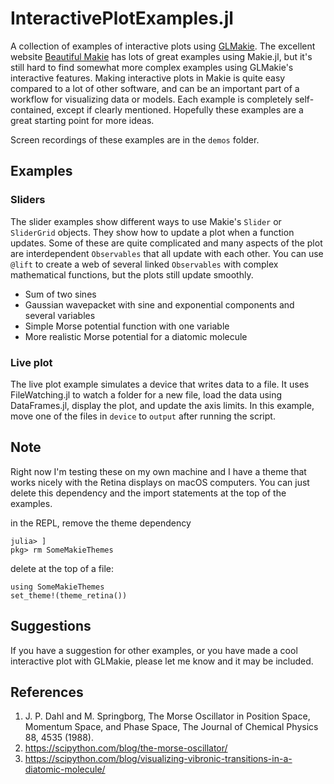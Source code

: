 # InteractivePlotExamples.jl

A collection of examples of interactive plots using [GLMakie](https://docs.makie.org).
The excellent website [Beautiful Makie](https://beautiful.makie.org/) has lots of great examples using Makie.jl, but it's still hard to find somewhat more complex examples using GLMakie's interactive features. Making interactive plots in Makie is quite easy compared to a lot of other software, and can be an important part of a workflow for visualizing data or models. Each example is completely self-contained, except if clearly mentioned. Hopefully these examples are a great starting point for more ideas.

Screen recordings of these examples are in the `demos` folder.

## Examples

### Sliders

The slider examples show different ways to use Makie's `Slider` or `SliderGrid`
objects. They show how to update a plot when a function updates. Some of these are quite complicated and many aspects of the plot are interdependent `Observables` that all update with each other. You can use `@lift` to create a web of several linked `Observables` with complex mathematical functions, but the plots still update smoothly.

- Sum of two sines
- Gaussian wavepacket with sine and exponential components and several variables
- Simple Morse potential function with one variable
- More realistic Morse potential for a diatomic molecule
  

### Live plot

The live plot example simulates a device that writes data to a file. It uses FileWatching.jl to watch a folder for a new file, load the data using DataFrames.jl, display the plot, and update the axis limits. In this example, move one of the files in `device` to `output` after running the script.

## Note

Right now I'm testing these on my own machine and I have a theme that works nicely with the Retina displays on macOS computers. You can just delete this dependency and the import statements at the top of the examples.

in the REPL, remove the theme dependency
```
julia> ]
pkg> rm SomeMakieThemes
```

delete at the top of a file:
```
using SomeMakieThemes
set_theme!(theme_retina())
```

## Suggestions

If you have a suggestion for other examples, or you have made a cool interactive plot with GLMakie, please let me know and it may be included.

## References

1. J. P. Dahl and M. Springborg, The Morse Oscillator in Position Space, Momentum Space, and Phase Space, The Journal of Chemical Physics 88, 4535 (1988).
2. https://scipython.com/blog/the-morse-oscillator/
3. https://scipython.com/blog/visualizing-vibronic-transitions-in-a-diatomic-molecule/